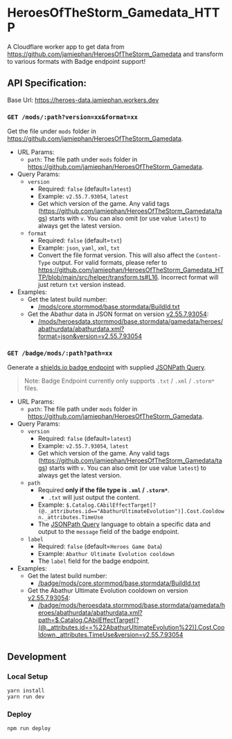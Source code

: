 # HeroesOfTheStorm_Gamedata_HTTP

A Cloudflare worker app to get data from https://github.com/jamiephan/HeroesOfTheStorm_Gamedata and transform to various formats with Badge endpoint support!

## API Specification:

Base Url: https://heroes-data.jamiephan.workers.dev

### `GET /mods/:path?version=xx&format=xx`

Get the file under `mods` folder in https://github.com/jamiephan/HeroesOfTheStorm_Gamedata.

- URL Params:
  - `path`: The file path under `mods` folder in https://github.com/jamiephan/HeroesOfTheStorm_Gamedata.
- Query Params:
  - `version`
    - Required: `false` (default=`latest`)
    - Example: `v2.55.7.93054`, `latest`
    - Get which version of the game. Any valid tags (https://github.com/jamiephan/HeroesOfTheStorm_Gamedata/tags) starts with `v`. You can also omit (or use value `latest`) to always get the latest version.
  - `format`
    - Required: `false` (default=`txt`)
    - Example: `json`, `yaml`, `xml`, `txt`
    - Convert the file format version. This will also affect the `Content-Type` output. For valid formats, please refer to https://github.com/jamiephan/HeroesOfTheStorm_Gamedata_HTTP/blob/main/src/helper/transform.ts#L16. Incorrect format will just return `txt` version instead.
- Examples:
  - Get the latest build number:
    - [/mods/core.stormmod/base.stormdata/BuildId.txt](https://heroes-data.jamiephan.workers.dev/mods/core.stormmod/base.stormdata/BuildId.txt)
  - Get the Abathur data in JSON format on version [v2.55.7.93054](https://github.com/jamiephan/HeroesOfTheStorm_Gamedata/commit/f7740be66e8a111a4ffb927fd02731641a608464):
    - [/mods/heroesdata.stormmod/base.stormdata/gamedata/heroes/abathurdata/abathurdata.xml?format=json&version=v2.55.7.93054](https://heroes-data.jamiephan.workers.dev/mods/heroesdata.stormmod/base.stormdata/gamedata/heroes/abathurdata/abathurdata.xml?format=json&version=v2.55.7.93054)

### `GET /badge/mods/:path?path=xx`

Generate a [shields.io badge endpoint](https://shields.io/badges/endpoint-badge) with supplied [JSONPath Query](https://en.wikipedia.org/wiki/JSONPath).

> Note: Badge Endpoint currently only supports `.txt` / `.xml` / `.storm*` files.

- URL Params:
  - `path`: The file path under `mods` folder in https://github.com/jamiephan/HeroesOfTheStorm_Gamedata.
- Query Params:
  - `version`
    - Required: `false` (default=`latest`)
    - Example: `v2.55.7.93054`, `latest`
    - Get which version of the game. Any valid tags (https://github.com/jamiephan/HeroesOfTheStorm_Gamedata/tags) starts with `v`. You can also omit (or use value `latest`) to always get the latest version.
  - `path`
    - Required **only if the file type is `.xml` / `.storm*`**.
      - `.txt` will just output the content.
    - Example: `$.Catalog.CAbilEffectTarget[?(@._attributes.id=="AbathurUltimateEvolution")].Cost.Cooldown._attributes.TimeUse`
    - The [JSONPath Query](https://en.wikipedia.org/wiki/JSONPath) language to obtain a specific data and output to the `message` field of the badge endpoint.
  - `label`
    - Required: `false` (default=`Heroes Game Data`)
    - Example: `Abathur Ultimate Evolution cooldown`
    - The `label` field for the badge endpoint.
- Examples:
  - Get the latest build number:
    - [/badge/mods/core.stormmod/base.stormdata/BuildId.txt](https://heroes-data.jamiephan.workers.dev/badge/mods/core.stormmod/base.stormdata/BuildId.txt)
  - Get the Abathur Ultimate Evolution cooldown on version [v2.55.7.93054](https://github.com/jamiephan/HeroesOfTheStorm_Gamedata/commit/f7740be66e8a111a4ffb927fd02731641a608464):
    - [/badge/mods/heroesdata.stormmod/base.stormdata/gamedata/heroes/abathurdata/abathurdata.xml?path=\$.Catalog.CAbilEffectTarget[?(@.\_attributes.id==%22AbathurUltimateEvolution%22)].Cost.Cooldown.\_attributes.TimeUse&version=v2.55.7.93054](<https://heroes-data.jamiephan.workers.dev/badge/mods/heroesdata.stormmod/base.stormdata/gamedata/heroes/abathurdata/abathurdata.xml?path=$.Catalog.CAbilEffectTarget[?(@._attributes.id==%22AbathurUltimateEvolution%22)].Cost.Cooldown._attributes.TimeUse&version=v2.55.7.93054>)

## Development

### Local Setup

```
yarn install
yarn run dev
```

### Deploy

```
npm run deploy
```
